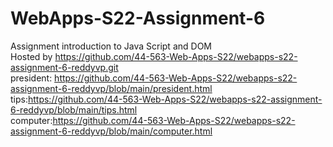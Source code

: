 # WebApps-S22-Assignment-6
Assignment introduction to Java Script and DOM <br>
Hosted by https://github.com/44-563-Web-Apps-S22/webapps-s22-assignment-6-reddyvp.git<br>
president: https://github.com/44-563-Web-Apps-S22/webapps-s22-assignment-6-reddyvp/blob/main/president.html<br>
tips:https://github.com/44-563-Web-Apps-S22/webapps-s22-assignment-6-reddyvp/blob/main/tips.html<br>
computer:https://github.com/44-563-Web-Apps-S22/webapps-s22-assignment-6-reddyvp/blob/main/computer.html
